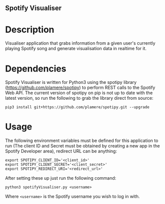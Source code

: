 Spotify Visualiser
---
# Description
Visualiser application that grabs information from a given user's currently playing Spotify song and generate visualisation data in realtime for it.

# Dependencies
Spotify Visualiser is written for Python3 using the spotipy library (https://github.com/plamere/spotipy) to perform REST calls to the Spotify Web API. The current version of spotipy on pip is not up to date with the latest version, so run the following to grab the library direct from source:

`pip3 install git+https://github.com/plamere/spotipy.git --upgrade`

# Usage 
The following environment variables must be defined for this application to run (The client ID and Secret must be obtained by creating a new app in the Spotify Developer area), redirect URL can be anything:

```
export SPOTIPY_CLIENT_ID='<client_id>'
export SPOTIPY_CLIENT_SECRET='<client_secret>'
export SPOTIPY_REDIRECT_URI='<redirect_url>'
```

After setting these up just run the following command:

`python3 spotifyVisualiser.py <username>`

Where `<username>` is the Spotify username you wish to log in with.
